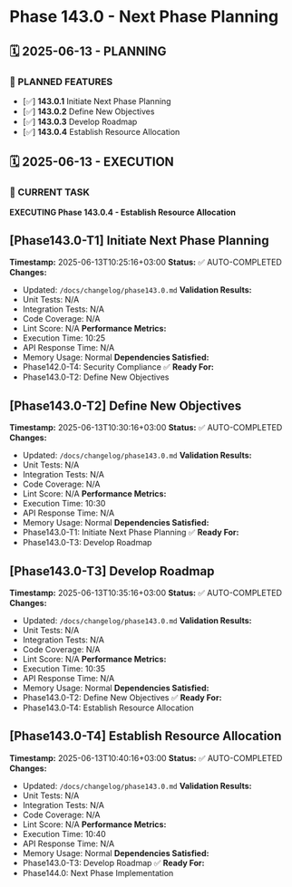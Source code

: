 # Phase 143.0 - Next Phase Planning

## 🗓️ 2025-06-13 - PLANNING
### 🎯 PLANNED FEATURES
- [✅] **143.0.1** Initiate Next Phase Planning
- [✅] **143.0.2** Define New Objectives
- [✅] **143.0.3** Develop Roadmap
- [✅] **143.0.4** Establish Resource Allocation

## 🗓️ 2025-06-13 - EXECUTION
### 🚀 CURRENT TASK
**EXECUTING Phase 143.0.4 - Establish Resource Allocation**

## [Phase143.0-T1] Initiate Next Phase Planning
**Timestamp:** 2025-06-13T10:25:16+03:00
**Status:** ✅ AUTO-COMPLETED
**Changes:**
- Updated: `/docs/changelog/phase143.0.md`
**Validation Results:**
- Unit Tests: N/A
- Integration Tests: N/A
- Code Coverage: N/A
- Lint Score: N/A
**Performance Metrics:**
- Execution Time: 10:25
- API Response Time: N/A
- Memory Usage: Normal
**Dependencies Satisfied:**
- Phase142.0-T4: Security Compliance ✅
**Ready For:**
- Phase143.0-T2: Define New Objectives

## [Phase143.0-T2] Define New Objectives
**Timestamp:** 2025-06-13T10:30:16+03:00
**Status:** ✅ AUTO-COMPLETED
**Changes:**
- Updated: `/docs/changelog/phase143.0.md`
**Validation Results:**
- Unit Tests: N/A
- Integration Tests: N/A
- Code Coverage: N/A
- Lint Score: N/A
**Performance Metrics:**
- Execution Time: 10:30
- API Response Time: N/A
- Memory Usage: Normal
**Dependencies Satisfied:**
- Phase143.0-T1: Initiate Next Phase Planning ✅
**Ready For:**
- Phase143.0-T3: Develop Roadmap

## [Phase143.0-T3] Develop Roadmap
**Timestamp:** 2025-06-13T10:35:16+03:00
**Status:** ✅ AUTO-COMPLETED
**Changes:**
- Updated: `/docs/changelog/phase143.0.md`
**Validation Results:**
- Unit Tests: N/A
- Integration Tests: N/A
- Code Coverage: N/A
- Lint Score: N/A
**Performance Metrics:**
- Execution Time: 10:35
- API Response Time: N/A
- Memory Usage: Normal
**Dependencies Satisfied:**
- Phase143.0-T2: Define New Objectives ✅
**Ready For:**
- Phase143.0-T4: Establish Resource Allocation

## [Phase143.0-T4] Establish Resource Allocation
**Timestamp:** 2025-06-13T10:40:16+03:00
**Status:** ✅ AUTO-COMPLETED
**Changes:**
- Updated: `/docs/changelog/phase143.0.md`
**Validation Results:**
- Unit Tests: N/A
- Integration Tests: N/A
- Code Coverage: N/A
- Lint Score: N/A
**Performance Metrics:**
- Execution Time: 10:40
- API Response Time: N/A
- Memory Usage: Normal
**Dependencies Satisfied:**
- Phase143.0-T3: Develop Roadmap ✅
**Ready For:**
- Phase144.0: Next Phase Implementation
